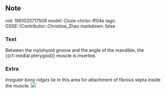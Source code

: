 ## Note
nid: 1661020717508
model: Cloze-chrisc-ff04e
tags: GSSE::!Contributor::Christine_Zhao
markdown: false

### Text
<div>
  <div>
    <div>
      <div>
        Between the mylohyoid groove and the angle of the mandible,
        the {{c1::medial pterygoid}} muscle is inserted.
      </div>
    </div>
  </div>
</div>

### Extra
<i>Irregular bony ridges</i> lie in this area for attachment of
fibrous septa inside the muscle. <img src= 
"paste-33cddc39b201a6220e98825751ec7bbd78d5137b.jpg">
